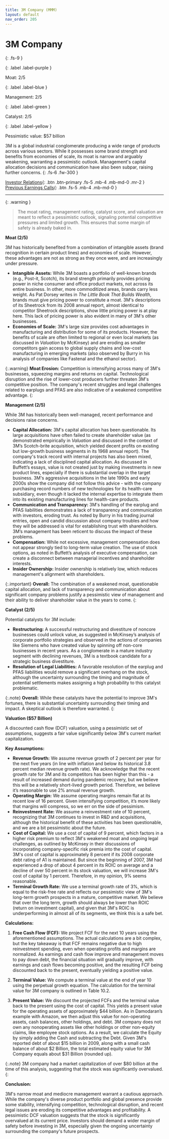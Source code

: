 ```yaml
---
title: 3M Company (MMM)
layout: default
nav_order: 205
---
```


# 3M Company
{: .fs-9 }

{: .label .label-purple }

Moat: 2/5

{: .label .label-blue }

Management: 2/5

{: .label .label-green }

Catalyst: 2/5

{: .label .label-yellow }

Pessimistic value: $57 billion

3M is a global industrial conglomerate producing a wide range of products across various sectors. While it possesses some brand strength and benefits from economies of scale, its moat is narrow and arguably weakening, warranting a pessimistic outlook. Management's capital allocation decisions and communication have also been subpar, raising further concerns.
{: .fs-6 .fw-300 }

[Investor Relations](https://www.google.com/search?q=MMM+investor+relations){: .btn .btn-primary .fs-5 .mb-4 .mb-md-0 .mr-2 }
[Previous Earnings Calls](https://discountingcashflows.com/company/MMM/transcripts/){: .btn .fs-5 .mb-4 .mb-md-0 }

---

{: .warning } 
>The moat rating, management rating, catalyst score, and valuation are meant to reflect a pessimistic outlook, signaling potential competitive pressures and limited growth. This ensures that some margin of safety is already baked in.


**Moat (2/5)**

3M has historically benefited from a combination of intangible assets (brand recognition in certain product lines) and economies of scale.  However, these advantages are not as strong as they once were, and are increasingly under pressure.

* **Intangible Assets:**  While 3M boasts a portfolio of well-known brands (e.g., Post-it, Scotch), its brand strength primarily provides pricing power in niche consumer and office product markets, not across its entire business.  In other, more commoditized areas, brands carry less weight. As Pat Dorsey writes in *The Little Book That Builds Wealth*, brands must give pricing power to constitute a moat. 3M's descriptions of its Sheetrock from its 2008 annual report, almost identical to competitor Sheetrock descriptions, show little pricing power is at play here. This lack of pricing power is also evident in many of 3M's other businesses.
* **Economies of Scale:** 3M's large size provides cost advantages in manufacturing and distribution for some of its products.  However, the benefits of scale are often limited to regional or even local markets (as discussed in *Valuation* by McKinsey) and are eroding as smaller competitors gain access to global supply chains and low-cost manufacturing in emerging markets (also observed by Burry in his analysis of companies like Fastenal and the ethanol sector).

{:.warning}
**Moat Erosion:**  Competition is intensifying across many of 3M's businesses, squeezing margins and returns on capital.  Technological disruption and the rise of lower-cost producers further threaten 3M's competitive position. The company's recent struggles and legal challenges related to earplugs and PFAS are also indicative of a weakened competitive advantage.
{:

**Management (2/5)**

While 3M has historically been well-managed, recent performance and decisions raise concerns.

* **Capital Allocation:**  3M's capital allocation has been questionable.  Its large acquisitions have often failed to create shareholder value (as demonstrated empirically in *Valuation* and discussed in the context of 3M’s Scotch-brite acquisition, which yielded decent profits on existing but low-growth business segments in its 1968 annual report). The company's track record with internal projects has also been mixed, indicating a lack of disciplined capital allocation.  As discussed in Buffett’s essays, value is not created just by making investments in new product lines, especially if there is substantial overlap in the target business. 3M's aggressive acquisitions in the late 1990s and early 2000s show the company did not follow this advice - with the company purchasing record numbers of new technologies for its health-care subsidiary, even though it lacked the internal expertise to integrate them into its existing manufacturing lines for health-care products.
* **Communication and Transparency:** 3M's handling of the earplug and PFAS liabilities demonstrates a lack of transparency and communication with investors, eroding trust.  As noted by Burry in his trading journal entries, open and candid discussion about company troubles and how they will be addressed is vital for establishing trust with shareholders. 3M’s management has been reticent to discuss the impact of these problems.
* **Compensation:** While not excessive, management compensation does not appear strongly tied to long-term value creation.  The use of stock options, as noted in Buffett’s analysis of executive compensation, can create a disconnect between managerial incentives and shareholder interests.
* **Insider Ownership:**  Insider ownership is relatively low, which reduces management's alignment with shareholders.

{:.important}
**Overall:** The combination of a weakened moat, questionable capital allocation, and lack of transparency and communication about significant company problems justify a pessimistic view of management and their ability to deliver shareholder value in the years to come.
{:

**Catalyst (2/5)**

Potential catalysts for 3M include:

* **Restructuring:**  A successful restructuring and divestiture of noncore businesses could unlock value, as suggested in McKinsey’s analysis of corporate portfolio strategies and observed in the actions of companies like Siemens who have created value by spinning off non-core businesses in recent years. As a conglomerate in a mature industry segment with declining revenues, 3M is a textbook candidate for a strategic business divestiture. 
* **Resolution of Legal Liabilities:** A favorable resolution of the earplug and PFAS liabilities would remove a significant overhang on the stock, although the uncertainty surrounding the timing and magnitude of potential settlements makes assigning a high probability to this catalyst problematic.

{:.note}
**Overall:**  While these catalysts have the potential to improve 3M's fortunes, there is substantial uncertainty surrounding their timing and impact. A skeptical outlook is therefore warranted.
{:

**Valuation ($57 Billion)**

A discounted cash flow (DCF) valuation, using a pessimistic set of assumptions, suggests a fair value significantly below 3M's current market capitalization.

**Key Assumptions:**

* **Revenue Growth:** We assume revenue growth of 2 percent per year for the next five years (in line with inflation and below its historical 3.8 percent median revenue growth rate).  We acknowledge that the recent growth rate for 3M and its competitors has been higher than this - a result of increased demand during pandemic recovery, but we believe this will be a relatively short-lived growth period. Therefore, we believe it’s reasonable to use 2% annual revenue growth.
* **Operating Margin:** We assume operating margins remain flat at its recent low of 16 percent.  Given intensifying competition, it’s more likely that margins will compress, so we err on the side of pessimism.
* **Reinvestment Rate:**  We assume a reinvestment rate of 10 percent, recognizing that 3M continues to invest in R&D and acquisitions, although the historical benefit of these activities has been questionable, and we are a bit pessimistic about the future.
* **Cost of Capital:**  We use a cost of capital of 9 percent, which factors in a higher risk premium to reflect 3M's weakened moat and ongoing legal challenges, as outlined by McKinsey in their discussions of incorporating company-specific risk premia into the cost of capital. 3M's cost of capital is approximately 8 percent if its 2008 corporate debt rating of A1 is maintained. But since the beginning of 2007, 3M had experienced a drop of about 4 percent in its ROIC on average and a decline of over 50 percent in its stock valuation, we will increase 3M's cost of capital by 1 percent. Therefore, in my opinion, 9% seems reasonable.
* **Terminal Growth Rate:** We use a terminal growth rate of 3%, which is equal to the risk-free rate and reflects our pessimistic view of 3M's long-term growth prospects in a mature, competitive market. We believe that over the long term, growth should always be lower than ROIC (return on investment capital), and given that 3M's ROIC is underperforming in almost all of its segments, we think this is a safe bet.

**Calculations:**

1.  **Free Cash Flow (FCF):**  We project FCF for the next 10 years using the aforementioned assumptions.  The actual calculations are a bit complex, but the key takeaway is that FCF remains negative due to high reinvestment spending, even when operating profits and margins are normalized. As earnings and cash flow improve and management moves to pay down debt, the financial situation will gradually improve, with earnings and cash flows becoming positive, and the resulting FCF being discounted back to the present, eventually yielding a positive value.

2.  **Terminal Value:**  We compute a terminal value at the end of year 10 using the perpetual growth equation. The calculation for the terminal value for 3M company is outlined in Table 10.2.


3.  **Present Value:** We discount the projected FCFs and the terminal value back to the present using the cost of capital. This yields a present value for the operating assets of approximately $44 billion. As in Damodaran’s example with Amazon, we then adjust this value for non-operating assets, cash balances, other holdings, and debt.  3M company does not own any nonoperating assets like other holdings or other non-equity claims, like employee stock options. As a result, we calculate the Equity by simply adding the Cash and subtracting the Debt. Given 3M's reported debt of about $15 billion in 2009, along with a small cash balance of about $2 Billion, the total estimated equity value for 3M Company equals about $31 Billion (rounded up). 


{:.note}
3M company had a market capitalization of over $80 billion at the time of this analysis, suggesting that the stock was significantly overvalued. 
{:

**Conclusion:**

3M's narrow moat and mediocre management warrant a cautious approach. While the company's diverse product portfolio and global presence provide some stability, intensifying competition, technological disruption, and recent legal issues are eroding its competitive advantages and profitability.  A pessimistic DCF valuation suggests that the stock is significantly overvalued at its current price. Investors should demand a wider margin of safety before investing in 3M, especially given the ongoing uncertainty surrounding the company's future prospects.